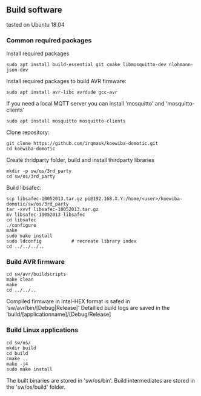 ## Build software

tested on Ubuntu 18.04

### Common required packages

Install required packages

    sudo apt install build-essential git cmake libmosquitto-dev nlohmann-json-dev
Install required packages to build AVR firmware:

    sudo apt install avr-libc avrdude gcc-avr
    
If you need a local MQTT server you can install 'mosquitto' and 'mosquitto-clients'

    sudo apt install mosquitto mosquitto-clients

Clone repository:

    git clone https://github.com/irqmask/koewiba-domotic.git
    cd koewiba-domotic
    
Create thridparty folder, build and install thirdparty libraries

    mkdir -p sw/os/3rd_party
    cd sw/os/3rd_party

Build libsafec:
    
    scp libsafec-10052013.tar.gz pi@192.168.X.Y:/home/<user>/koewiba-domotic/sw/os/3rd_party
    tar -xvvf libsafec-10052013.tar.gz
    mv libsafec-10052013 libsafec  
    cd libsafec
    ./configure
    make
    sudo make install
    sudo ldconfig           # recreate library index
    cd ../../../..

### Build AVR firmware

    cd sw/avr/buildscripts
    make clean
    make
    cd ../../..

Compiled firmware in Intel-HEX format is safed in 'sw/avr/bin/[Debug|Release]'
Detailled build logs are saved in the 'build/[applicationname]/[Debug/Release]
    
### Build Linux applications

    cd sw/os/
    mkdir build
    cd build
    cmake ..
    make -j4
    sudo make install

The built binaries are stored in 'sw/os/bin'. Build intermediates are stored in the 'sw/os/build' folder.
